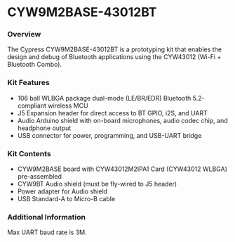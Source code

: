 # CYW9M2BASE-43012BT

### Overview

The Cypress CYW9M2BASE-43012BT is a prototyping kit that enables the design and debug of Bluetooth applications using the CYW43012 (Wi-Fi + Bluetooth Combo).

### Kit Features

* 106 ball WLBGA package dual-mode (LE/BR/EDR) Bluetooth 5.2-compliant wireless MCU
* J5 Expansion header for direct access to BT GPIO, i2S, and UART
* Audio Arduino shield with on-board microphones, audio codec chip, and headphone output
* USB connector for power, programming, and USB-UART bridge

### Kit Contents

* CYW9M2BASE board with CYW43012M2IPA1 Card (CYW43012 WLBGA) pre-assembled
* CYW9BT Audio shield (must be fly-wired to J5 header)
* Power adapter for Audio shield
* USB Standard-A to Micro-B cable

### Additional Information

Max UART baud rate is 3M.
